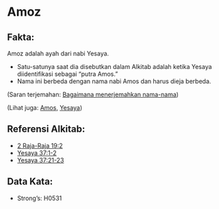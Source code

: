 # Amoz

## Fakta:

Amoz adalah ayah dari nabi Yesaya.

* Satu-satunya saat dia disebutkan dalam Alkitab adalah ketika Yesaya diidentifikasi sebagai “putra Amos.”
* Nama ini berbeda dengan nama nabi Amos dan harus dieja berbeda.

(Saran terjemahan: [Bagaimana menerjemahkan nama-nama](rc://en/ta/man/translate/translate-names))

(Lihat juga: [Amos](../names/amos.md), [Yesaya](../names/isaiah.md))

## Referensi Alkitab:

* [2 Raja-Raja 19:2](rc://en/tn/help/2ki/19/02)
* [Yesaya 37:1-2](rc://en/tn/help/isa/37/01)
* [Yesaya 37:21-23](rc://en/tn/help/isa/37/21)

## Data Kata:

* Strong’s: H0531
